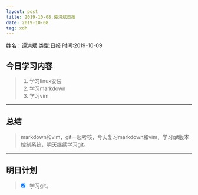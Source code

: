 ```yaml
---
layout: post
title: 2019-10-08.谭洪斌日报
date: 2019-10-08 
tag: xdh
---
```


姓名：谭洪斌
类型:日报
时间:2019-10-09

## 今日学习内容 ##
>1. 学习linux安装 
>2. 学习markdown
>3. 学习vim
* * *
## 总结 ##
> markdown和vim，git一起考核，今天复习markdown和vim，学习git版本控制系统，明天继续学习git。
* * *
## 明日计划 ##
> - [x] 学习git。